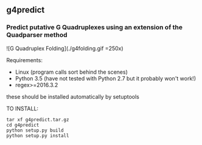 ## g4predict

### Predict putative G Quadruplexes using an extension of the Quadparser method

![G Quadruplex Folding](./g4folding.gif =250x)

Requirements:

* Linux (program calls sort behind the scenes)
* Python 3.5 (have not tested with Python 2.7 but it probably won't work!)
* regex>=2016.3.2

these should be installed automatically by setuptools

TO INSTALL:

    tar xf g4predict.tar.gz
    cd g4predict
    python setup.py build
    python setup.py install
